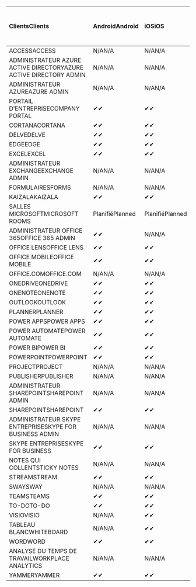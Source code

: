 <!-- This file is generated automatically. Changes made to this file will be overwritten.-->
|<span data-ttu-id="e04b5-101">Clients</span><span class="sxs-lookup"><span data-stu-id="e04b5-101">Clients</span></span>|<span data-ttu-id="e04b5-102">Android</span><span class="sxs-lookup"><span data-stu-id="e04b5-102">Android</span></span>|<span data-ttu-id="e04b5-103">iOS</span><span class="sxs-lookup"><span data-stu-id="e04b5-103">iOS</span></span>|<span data-ttu-id="e04b5-104">Mac</span><span class="sxs-lookup"><span data-stu-id="e04b5-104">Mac</span></span>|<span data-ttu-id="e04b5-105">Windows 10</span><span class="sxs-lookup"><span data-stu-id="e04b5-105">Windows 10</span></span><br><span data-ttu-id="e04b5-106">Desktop</span><span class="sxs-lookup"><span data-stu-id="e04b5-106">Desktop</span></span>|<span data-ttu-id="e04b5-107">Windows 10</span><span class="sxs-lookup"><span data-stu-id="e04b5-107">Windows 10</span></span><br><span data-ttu-id="e04b5-108">Applications modernes</span><span class="sxs-lookup"><span data-stu-id="e04b5-108">Modern Apps</span></span>|
|:-|:-|:-|:-|:-|:-|
|<span data-ttu-id="e04b5-109">ACCESS</span><span class="sxs-lookup"><span data-stu-id="e04b5-109">ACCESS</span></span>|<span data-ttu-id="e04b5-110">N/A</span><span class="sxs-lookup"><span data-stu-id="e04b5-110">N/A</span></span>|<span data-ttu-id="e04b5-111">N/A</span><span class="sxs-lookup"><span data-stu-id="e04b5-111">N/A</span></span>|<span data-ttu-id="e04b5-112">N/A</span><span class="sxs-lookup"><span data-stu-id="e04b5-112">N/A</span></span>|<span data-ttu-id="e04b5-113">✔</span><span class="sxs-lookup"><span data-stu-id="e04b5-113">✔</span></span>|<span data-ttu-id="e04b5-114">N/A</span><span class="sxs-lookup"><span data-stu-id="e04b5-114">N/A</span></span>|
|<span data-ttu-id="e04b5-115">ADMINISTRATEUR AZURE ACTIVE DIRECTORY</span><span class="sxs-lookup"><span data-stu-id="e04b5-115">AZURE ACTIVE DIRECTORY ADMIN</span></span>|<span data-ttu-id="e04b5-116">N/A</span><span class="sxs-lookup"><span data-stu-id="e04b5-116">N/A</span></span>|<span data-ttu-id="e04b5-117">N/A</span><span class="sxs-lookup"><span data-stu-id="e04b5-117">N/A</span></span>|<span data-ttu-id="e04b5-118">N/A</span><span class="sxs-lookup"><span data-stu-id="e04b5-118">N/A</span></span>|<span data-ttu-id="e04b5-119">✔</span><span class="sxs-lookup"><span data-stu-id="e04b5-119">✔</span></span>|<span data-ttu-id="e04b5-120">N/A</span><span class="sxs-lookup"><span data-stu-id="e04b5-120">N/A</span></span>|
|<span data-ttu-id="e04b5-121">ADMINISTRATEUR AZURE</span><span class="sxs-lookup"><span data-stu-id="e04b5-121">AZURE ADMIN</span></span>|<span data-ttu-id="e04b5-122">N/A</span><span class="sxs-lookup"><span data-stu-id="e04b5-122">N/A</span></span>|<span data-ttu-id="e04b5-123">N/A</span><span class="sxs-lookup"><span data-stu-id="e04b5-123">N/A</span></span>|<span data-ttu-id="e04b5-124">N/A</span><span class="sxs-lookup"><span data-stu-id="e04b5-124">N/A</span></span>|<span data-ttu-id="e04b5-125">N/A</span><span class="sxs-lookup"><span data-stu-id="e04b5-125">N/A</span></span>|<span data-ttu-id="e04b5-126">N/A</span><span class="sxs-lookup"><span data-stu-id="e04b5-126">N/A</span></span>|
|<span data-ttu-id="e04b5-127">PORTAIL D’ENTREPRISE</span><span class="sxs-lookup"><span data-stu-id="e04b5-127">COMPANY PORTAL</span></span>|<span data-ttu-id="e04b5-128">✔</span><span class="sxs-lookup"><span data-stu-id="e04b5-128">✔</span></span>|<span data-ttu-id="e04b5-129">✔</span><span class="sxs-lookup"><span data-stu-id="e04b5-129">✔</span></span>|<span data-ttu-id="e04b5-130">✔</span><span class="sxs-lookup"><span data-stu-id="e04b5-130">✔</span></span>|<span data-ttu-id="e04b5-131">N/A</span><span class="sxs-lookup"><span data-stu-id="e04b5-131">N/A</span></span>|<span data-ttu-id="e04b5-132">✔</span><span class="sxs-lookup"><span data-stu-id="e04b5-132">✔</span></span>|
|<span data-ttu-id="e04b5-133">CORTANA</span><span class="sxs-lookup"><span data-stu-id="e04b5-133">CORTANA</span></span>|<span data-ttu-id="e04b5-134">✔</span><span class="sxs-lookup"><span data-stu-id="e04b5-134">✔</span></span>|<span data-ttu-id="e04b5-135">✔</span><span class="sxs-lookup"><span data-stu-id="e04b5-135">✔</span></span>|<span data-ttu-id="e04b5-136">N/A</span><span class="sxs-lookup"><span data-stu-id="e04b5-136">N/A</span></span>|<span data-ttu-id="e04b5-137">N/A</span><span class="sxs-lookup"><span data-stu-id="e04b5-137">N/A</span></span>|<span data-ttu-id="e04b5-138">✔</span><span class="sxs-lookup"><span data-stu-id="e04b5-138">✔</span></span>|
|<span data-ttu-id="e04b5-139">DELVE</span><span class="sxs-lookup"><span data-stu-id="e04b5-139">DELVE</span></span>|<span data-ttu-id="e04b5-140">✔</span><span class="sxs-lookup"><span data-stu-id="e04b5-140">✔</span></span>|<span data-ttu-id="e04b5-141">✔</span><span class="sxs-lookup"><span data-stu-id="e04b5-141">✔</span></span>|<span data-ttu-id="e04b5-142">N/A</span><span class="sxs-lookup"><span data-stu-id="e04b5-142">N/A</span></span>|<span data-ttu-id="e04b5-143">N/A</span><span class="sxs-lookup"><span data-stu-id="e04b5-143">N/A</span></span>|<span data-ttu-id="e04b5-144">N/A</span><span class="sxs-lookup"><span data-stu-id="e04b5-144">N/A</span></span>|
|<span data-ttu-id="e04b5-145">EDGE</span><span class="sxs-lookup"><span data-stu-id="e04b5-145">EDGE</span></span>|<span data-ttu-id="e04b5-146">✔</span><span class="sxs-lookup"><span data-stu-id="e04b5-146">✔</span></span>|<span data-ttu-id="e04b5-147">✔</span><span class="sxs-lookup"><span data-stu-id="e04b5-147">✔</span></span>|<span data-ttu-id="e04b5-148">N/A</span><span class="sxs-lookup"><span data-stu-id="e04b5-148">N/A</span></span>|<span data-ttu-id="e04b5-149">✔</span><span class="sxs-lookup"><span data-stu-id="e04b5-149">✔</span></span>|<span data-ttu-id="e04b5-150">N/A</span><span class="sxs-lookup"><span data-stu-id="e04b5-150">N/A</span></span>|
|<span data-ttu-id="e04b5-151">EXCEL</span><span class="sxs-lookup"><span data-stu-id="e04b5-151">EXCEL</span></span>|<span data-ttu-id="e04b5-152">✔</span><span class="sxs-lookup"><span data-stu-id="e04b5-152">✔</span></span>|<span data-ttu-id="e04b5-153">✔</span><span class="sxs-lookup"><span data-stu-id="e04b5-153">✔</span></span>|<span data-ttu-id="e04b5-154">✔</span><span class="sxs-lookup"><span data-stu-id="e04b5-154">✔</span></span>|<span data-ttu-id="e04b5-155">✔</span><span class="sxs-lookup"><span data-stu-id="e04b5-155">✔</span></span>|<span data-ttu-id="e04b5-156">✔</span><span class="sxs-lookup"><span data-stu-id="e04b5-156">✔</span></span>|
|<span data-ttu-id="e04b5-157">ADMINISTRATEUR EXCHANGE</span><span class="sxs-lookup"><span data-stu-id="e04b5-157">EXCHANGE ADMIN</span></span>|<span data-ttu-id="e04b5-158">N/A</span><span class="sxs-lookup"><span data-stu-id="e04b5-158">N/A</span></span>|<span data-ttu-id="e04b5-159">N/A</span><span class="sxs-lookup"><span data-stu-id="e04b5-159">N/A</span></span>|<span data-ttu-id="e04b5-160">N/A</span><span class="sxs-lookup"><span data-stu-id="e04b5-160">N/A</span></span>|<span data-ttu-id="e04b5-161">✔</span><span class="sxs-lookup"><span data-stu-id="e04b5-161">✔</span></span>|<span data-ttu-id="e04b5-162">N/A</span><span class="sxs-lookup"><span data-stu-id="e04b5-162">N/A</span></span>|
|<span data-ttu-id="e04b5-163">FORMULAIRES</span><span class="sxs-lookup"><span data-stu-id="e04b5-163">FORMS</span></span>|<span data-ttu-id="e04b5-164">N/A</span><span class="sxs-lookup"><span data-stu-id="e04b5-164">N/A</span></span>|<span data-ttu-id="e04b5-165">N/A</span><span class="sxs-lookup"><span data-stu-id="e04b5-165">N/A</span></span>|<span data-ttu-id="e04b5-166">N/A</span><span class="sxs-lookup"><span data-stu-id="e04b5-166">N/A</span></span>|<span data-ttu-id="e04b5-167">N/A</span><span class="sxs-lookup"><span data-stu-id="e04b5-167">N/A</span></span>|<span data-ttu-id="e04b5-168">N/A</span><span class="sxs-lookup"><span data-stu-id="e04b5-168">N/A</span></span>|
|<span data-ttu-id="e04b5-169">KAIZALA</span><span class="sxs-lookup"><span data-stu-id="e04b5-169">KAIZALA</span></span>|<span data-ttu-id="e04b5-170">✔</span><span class="sxs-lookup"><span data-stu-id="e04b5-170">✔</span></span>|<span data-ttu-id="e04b5-171">✔</span><span class="sxs-lookup"><span data-stu-id="e04b5-171">✔</span></span>|<span data-ttu-id="e04b5-172">N/A</span><span class="sxs-lookup"><span data-stu-id="e04b5-172">N/A</span></span>|<span data-ttu-id="e04b5-173">N/A</span><span class="sxs-lookup"><span data-stu-id="e04b5-173">N/A</span></span>|<span data-ttu-id="e04b5-174">N/A</span><span class="sxs-lookup"><span data-stu-id="e04b5-174">N/A</span></span>|
|<span data-ttu-id="e04b5-175">SALLES MICROSOFT</span><span class="sxs-lookup"><span data-stu-id="e04b5-175">MICROSOFT ROOMS</span></span>|<span data-ttu-id="e04b5-176">Planifié</span><span class="sxs-lookup"><span data-stu-id="e04b5-176">Planned</span></span>|<span data-ttu-id="e04b5-177">Planifié</span><span class="sxs-lookup"><span data-stu-id="e04b5-177">Planned</span></span>|<span data-ttu-id="e04b5-178">N/A</span><span class="sxs-lookup"><span data-stu-id="e04b5-178">N/A</span></span>|<span data-ttu-id="e04b5-179">N/A</span><span class="sxs-lookup"><span data-stu-id="e04b5-179">N/A</span></span>|<span data-ttu-id="e04b5-180">N/A</span><span class="sxs-lookup"><span data-stu-id="e04b5-180">N/A</span></span>|
|<span data-ttu-id="e04b5-181">ADMINISTRATEUR OFFICE 365</span><span class="sxs-lookup"><span data-stu-id="e04b5-181">OFFICE 365 ADMIN</span></span>|<span data-ttu-id="e04b5-182">✔</span><span class="sxs-lookup"><span data-stu-id="e04b5-182">✔</span></span>|<span data-ttu-id="e04b5-183">N/A</span><span class="sxs-lookup"><span data-stu-id="e04b5-183">N/A</span></span>|<span data-ttu-id="e04b5-184">N/A</span><span class="sxs-lookup"><span data-stu-id="e04b5-184">N/A</span></span>|<span data-ttu-id="e04b5-185">N/A</span><span class="sxs-lookup"><span data-stu-id="e04b5-185">N/A</span></span>|<span data-ttu-id="e04b5-186">N/A</span><span class="sxs-lookup"><span data-stu-id="e04b5-186">N/A</span></span>|
|<span data-ttu-id="e04b5-187">OFFICE LENS</span><span class="sxs-lookup"><span data-stu-id="e04b5-187">OFFICE LENS</span></span>|<span data-ttu-id="e04b5-188">✔</span><span class="sxs-lookup"><span data-stu-id="e04b5-188">✔</span></span>|<span data-ttu-id="e04b5-189">✔</span><span class="sxs-lookup"><span data-stu-id="e04b5-189">✔</span></span>|<span data-ttu-id="e04b5-190">N/A</span><span class="sxs-lookup"><span data-stu-id="e04b5-190">N/A</span></span>|<span data-ttu-id="e04b5-191">N/A</span><span class="sxs-lookup"><span data-stu-id="e04b5-191">N/A</span></span>|<span data-ttu-id="e04b5-192">✔</span><span class="sxs-lookup"><span data-stu-id="e04b5-192">✔</span></span>|
|<span data-ttu-id="e04b5-193">OFFICE MOBILE</span><span class="sxs-lookup"><span data-stu-id="e04b5-193">OFFICE MOBILE</span></span>|<span data-ttu-id="e04b5-194">✔</span><span class="sxs-lookup"><span data-stu-id="e04b5-194">✔</span></span>|<span data-ttu-id="e04b5-195">✔</span><span class="sxs-lookup"><span data-stu-id="e04b5-195">✔</span></span>|<span data-ttu-id="e04b5-196">N/A</span><span class="sxs-lookup"><span data-stu-id="e04b5-196">N/A</span></span>|<span data-ttu-id="e04b5-197">N/A</span><span class="sxs-lookup"><span data-stu-id="e04b5-197">N/A</span></span>|<span data-ttu-id="e04b5-198">N/A</span><span class="sxs-lookup"><span data-stu-id="e04b5-198">N/A</span></span>|
|<span data-ttu-id="e04b5-199">OFFICE.COM</span><span class="sxs-lookup"><span data-stu-id="e04b5-199">OFFICE.COM</span></span>|<span data-ttu-id="e04b5-200">N/A</span><span class="sxs-lookup"><span data-stu-id="e04b5-200">N/A</span></span>|<span data-ttu-id="e04b5-201">N/A</span><span class="sxs-lookup"><span data-stu-id="e04b5-201">N/A</span></span>|<span data-ttu-id="e04b5-202">N/A</span><span class="sxs-lookup"><span data-stu-id="e04b5-202">N/A</span></span>|<span data-ttu-id="e04b5-203">N/A</span><span class="sxs-lookup"><span data-stu-id="e04b5-203">N/A</span></span>|<span data-ttu-id="e04b5-204">✔</span><span class="sxs-lookup"><span data-stu-id="e04b5-204">✔</span></span>|
|<span data-ttu-id="e04b5-205">ONEDRIVE</span><span class="sxs-lookup"><span data-stu-id="e04b5-205">ONEDRIVE</span></span>|<span data-ttu-id="e04b5-206">✔</span><span class="sxs-lookup"><span data-stu-id="e04b5-206">✔</span></span>|<span data-ttu-id="e04b5-207">✔</span><span class="sxs-lookup"><span data-stu-id="e04b5-207">✔</span></span>|<span data-ttu-id="e04b5-208">✔</span><span class="sxs-lookup"><span data-stu-id="e04b5-208">✔</span></span>|<span data-ttu-id="e04b5-209">✔</span><span class="sxs-lookup"><span data-stu-id="e04b5-209">✔</span></span>|<span data-ttu-id="e04b5-210">✔</span><span class="sxs-lookup"><span data-stu-id="e04b5-210">✔</span></span>|
|<span data-ttu-id="e04b5-211">ONENOTE</span><span class="sxs-lookup"><span data-stu-id="e04b5-211">ONENOTE</span></span>|<span data-ttu-id="e04b5-212">✔</span><span class="sxs-lookup"><span data-stu-id="e04b5-212">✔</span></span>|<span data-ttu-id="e04b5-213">✔</span><span class="sxs-lookup"><span data-stu-id="e04b5-213">✔</span></span>|<span data-ttu-id="e04b5-214">✔</span><span class="sxs-lookup"><span data-stu-id="e04b5-214">✔</span></span>|<span data-ttu-id="e04b5-215">✔</span><span class="sxs-lookup"><span data-stu-id="e04b5-215">✔</span></span>|<span data-ttu-id="e04b5-216">✔</span><span class="sxs-lookup"><span data-stu-id="e04b5-216">✔</span></span>|
|<span data-ttu-id="e04b5-217">OUTLOOK</span><span class="sxs-lookup"><span data-stu-id="e04b5-217">OUTLOOK</span></span>|<span data-ttu-id="e04b5-218">✔</span><span class="sxs-lookup"><span data-stu-id="e04b5-218">✔</span></span>|<span data-ttu-id="e04b5-219">✔</span><span class="sxs-lookup"><span data-stu-id="e04b5-219">✔</span></span>|<span data-ttu-id="e04b5-220">✔</span><span class="sxs-lookup"><span data-stu-id="e04b5-220">✔</span></span>|<span data-ttu-id="e04b5-221">✔</span><span class="sxs-lookup"><span data-stu-id="e04b5-221">✔</span></span>|<span data-ttu-id="e04b5-222">✔</span><span class="sxs-lookup"><span data-stu-id="e04b5-222">✔</span></span>|
|<span data-ttu-id="e04b5-223">PLANNER</span><span class="sxs-lookup"><span data-stu-id="e04b5-223">PLANNER</span></span>|<span data-ttu-id="e04b5-224">✔</span><span class="sxs-lookup"><span data-stu-id="e04b5-224">✔</span></span>|<span data-ttu-id="e04b5-225">✔</span><span class="sxs-lookup"><span data-stu-id="e04b5-225">✔</span></span>|<span data-ttu-id="e04b5-226">N/A</span><span class="sxs-lookup"><span data-stu-id="e04b5-226">N/A</span></span>|<span data-ttu-id="e04b5-227">N/A</span><span class="sxs-lookup"><span data-stu-id="e04b5-227">N/A</span></span>|<span data-ttu-id="e04b5-228">N/A</span><span class="sxs-lookup"><span data-stu-id="e04b5-228">N/A</span></span>|
|<span data-ttu-id="e04b5-229">POWER APPS</span><span class="sxs-lookup"><span data-stu-id="e04b5-229">POWER APPS</span></span>|<span data-ttu-id="e04b5-230">✔</span><span class="sxs-lookup"><span data-stu-id="e04b5-230">✔</span></span>|<span data-ttu-id="e04b5-231">✔</span><span class="sxs-lookup"><span data-stu-id="e04b5-231">✔</span></span>|<span data-ttu-id="e04b5-232">N/A</span><span class="sxs-lookup"><span data-stu-id="e04b5-232">N/A</span></span>|<span data-ttu-id="e04b5-233">N/A</span><span class="sxs-lookup"><span data-stu-id="e04b5-233">N/A</span></span>|<span data-ttu-id="e04b5-234">✔</span><span class="sxs-lookup"><span data-stu-id="e04b5-234">✔</span></span>|
|<span data-ttu-id="e04b5-235">POWER AUTOMATE</span><span class="sxs-lookup"><span data-stu-id="e04b5-235">POWER AUTOMATE</span></span>|<span data-ttu-id="e04b5-236">✔</span><span class="sxs-lookup"><span data-stu-id="e04b5-236">✔</span></span>|<span data-ttu-id="e04b5-237">✔</span><span class="sxs-lookup"><span data-stu-id="e04b5-237">✔</span></span>|<span data-ttu-id="e04b5-238">N/A</span><span class="sxs-lookup"><span data-stu-id="e04b5-238">N/A</span></span>|<span data-ttu-id="e04b5-239">N/A</span><span class="sxs-lookup"><span data-stu-id="e04b5-239">N/A</span></span>|<span data-ttu-id="e04b5-240">N/A</span><span class="sxs-lookup"><span data-stu-id="e04b5-240">N/A</span></span>|
|<span data-ttu-id="e04b5-241">POWER BI</span><span class="sxs-lookup"><span data-stu-id="e04b5-241">POWER BI</span></span>|<span data-ttu-id="e04b5-242">✔</span><span class="sxs-lookup"><span data-stu-id="e04b5-242">✔</span></span>|<span data-ttu-id="e04b5-243">✔</span><span class="sxs-lookup"><span data-stu-id="e04b5-243">✔</span></span>|<span data-ttu-id="e04b5-244">N/A</span><span class="sxs-lookup"><span data-stu-id="e04b5-244">N/A</span></span>|<span data-ttu-id="e04b5-245">✔</span><span class="sxs-lookup"><span data-stu-id="e04b5-245">✔</span></span>|<span data-ttu-id="e04b5-246">✔</span><span class="sxs-lookup"><span data-stu-id="e04b5-246">✔</span></span>|
|<span data-ttu-id="e04b5-247">POWERPOINT</span><span class="sxs-lookup"><span data-stu-id="e04b5-247">POWERPOINT</span></span>|<span data-ttu-id="e04b5-248">✔</span><span class="sxs-lookup"><span data-stu-id="e04b5-248">✔</span></span>|<span data-ttu-id="e04b5-249">✔</span><span class="sxs-lookup"><span data-stu-id="e04b5-249">✔</span></span>|<span data-ttu-id="e04b5-250">✔</span><span class="sxs-lookup"><span data-stu-id="e04b5-250">✔</span></span>|<span data-ttu-id="e04b5-251">✔</span><span class="sxs-lookup"><span data-stu-id="e04b5-251">✔</span></span>|<span data-ttu-id="e04b5-252">✔</span><span class="sxs-lookup"><span data-stu-id="e04b5-252">✔</span></span>|
|<span data-ttu-id="e04b5-253">PROJECT</span><span class="sxs-lookup"><span data-stu-id="e04b5-253">PROJECT</span></span>|<span data-ttu-id="e04b5-254">N/A</span><span class="sxs-lookup"><span data-stu-id="e04b5-254">N/A</span></span>|<span data-ttu-id="e04b5-255">N/A</span><span class="sxs-lookup"><span data-stu-id="e04b5-255">N/A</span></span>|<span data-ttu-id="e04b5-256">N/A</span><span class="sxs-lookup"><span data-stu-id="e04b5-256">N/A</span></span>|<span data-ttu-id="e04b5-257">✔</span><span class="sxs-lookup"><span data-stu-id="e04b5-257">✔</span></span>|<span data-ttu-id="e04b5-258">N/A</span><span class="sxs-lookup"><span data-stu-id="e04b5-258">N/A</span></span>|
|<span data-ttu-id="e04b5-259">PUBLISHER</span><span class="sxs-lookup"><span data-stu-id="e04b5-259">PUBLISHER</span></span>|<span data-ttu-id="e04b5-260">N/A</span><span class="sxs-lookup"><span data-stu-id="e04b5-260">N/A</span></span>|<span data-ttu-id="e04b5-261">N/A</span><span class="sxs-lookup"><span data-stu-id="e04b5-261">N/A</span></span>|<span data-ttu-id="e04b5-262">N/A</span><span class="sxs-lookup"><span data-stu-id="e04b5-262">N/A</span></span>|<span data-ttu-id="e04b5-263">✔</span><span class="sxs-lookup"><span data-stu-id="e04b5-263">✔</span></span>|<span data-ttu-id="e04b5-264">N/A</span><span class="sxs-lookup"><span data-stu-id="e04b5-264">N/A</span></span>|
|<span data-ttu-id="e04b5-265">ADMINISTRATEUR SHAREPOINT</span><span class="sxs-lookup"><span data-stu-id="e04b5-265">SHAREPOINT ADMIN</span></span>|<span data-ttu-id="e04b5-266">N/A</span><span class="sxs-lookup"><span data-stu-id="e04b5-266">N/A</span></span>|<span data-ttu-id="e04b5-267">N/A</span><span class="sxs-lookup"><span data-stu-id="e04b5-267">N/A</span></span>|<span data-ttu-id="e04b5-268">N/A</span><span class="sxs-lookup"><span data-stu-id="e04b5-268">N/A</span></span>|<span data-ttu-id="e04b5-269">✔</span><span class="sxs-lookup"><span data-stu-id="e04b5-269">✔</span></span>|<span data-ttu-id="e04b5-270">N/A</span><span class="sxs-lookup"><span data-stu-id="e04b5-270">N/A</span></span>|
|<span data-ttu-id="e04b5-271">SHAREPOINT</span><span class="sxs-lookup"><span data-stu-id="e04b5-271">SHAREPOINT</span></span>|<span data-ttu-id="e04b5-272">✔</span><span class="sxs-lookup"><span data-stu-id="e04b5-272">✔</span></span>|<span data-ttu-id="e04b5-273">✔</span><span class="sxs-lookup"><span data-stu-id="e04b5-273">✔</span></span>|<span data-ttu-id="e04b5-274">N/A</span><span class="sxs-lookup"><span data-stu-id="e04b5-274">N/A</span></span>|<span data-ttu-id="e04b5-275">N/A</span><span class="sxs-lookup"><span data-stu-id="e04b5-275">N/A</span></span>|<span data-ttu-id="e04b5-276">N/A</span><span class="sxs-lookup"><span data-stu-id="e04b5-276">N/A</span></span>|
|<span data-ttu-id="e04b5-277">ADMINISTRATEUR SKYPE ENTREPRISE</span><span class="sxs-lookup"><span data-stu-id="e04b5-277">SKYPE FOR BUSINESS ADMIN</span></span>|<span data-ttu-id="e04b5-278">N/A</span><span class="sxs-lookup"><span data-stu-id="e04b5-278">N/A</span></span>|<span data-ttu-id="e04b5-279">N/A</span><span class="sxs-lookup"><span data-stu-id="e04b5-279">N/A</span></span>|<span data-ttu-id="e04b5-280">N/A</span><span class="sxs-lookup"><span data-stu-id="e04b5-280">N/A</span></span>|<span data-ttu-id="e04b5-281">✔</span><span class="sxs-lookup"><span data-stu-id="e04b5-281">✔</span></span>|<span data-ttu-id="e04b5-282">N/A</span><span class="sxs-lookup"><span data-stu-id="e04b5-282">N/A</span></span>|
|<span data-ttu-id="e04b5-283">SKYPE ENTREPRISE</span><span class="sxs-lookup"><span data-stu-id="e04b5-283">SKYPE FOR BUSINESS</span></span>|<span data-ttu-id="e04b5-284">✔</span><span class="sxs-lookup"><span data-stu-id="e04b5-284">✔</span></span>|<span data-ttu-id="e04b5-285">✔</span><span class="sxs-lookup"><span data-stu-id="e04b5-285">✔</span></span>|<span data-ttu-id="e04b5-286">✔</span><span class="sxs-lookup"><span data-stu-id="e04b5-286">✔</span></span>|<span data-ttu-id="e04b5-287">✔</span><span class="sxs-lookup"><span data-stu-id="e04b5-287">✔</span></span>|<span data-ttu-id="e04b5-288">N/A</span><span class="sxs-lookup"><span data-stu-id="e04b5-288">N/A</span></span>|
|<span data-ttu-id="e04b5-289">NOTES QUI COLLENT</span><span class="sxs-lookup"><span data-stu-id="e04b5-289">STICKY NOTES</span></span>|<span data-ttu-id="e04b5-290">N/A</span><span class="sxs-lookup"><span data-stu-id="e04b5-290">N/A</span></span>|<span data-ttu-id="e04b5-291">N/A</span><span class="sxs-lookup"><span data-stu-id="e04b5-291">N/A</span></span>|<span data-ttu-id="e04b5-292">N/A</span><span class="sxs-lookup"><span data-stu-id="e04b5-292">N/A</span></span>|<span data-ttu-id="e04b5-293">N/A</span><span class="sxs-lookup"><span data-stu-id="e04b5-293">N/A</span></span>|<span data-ttu-id="e04b5-294">✔</span><span class="sxs-lookup"><span data-stu-id="e04b5-294">✔</span></span>|
|<span data-ttu-id="e04b5-295">STREAM</span><span class="sxs-lookup"><span data-stu-id="e04b5-295">STREAM</span></span>|<span data-ttu-id="e04b5-296">✔</span><span class="sxs-lookup"><span data-stu-id="e04b5-296">✔</span></span>|<span data-ttu-id="e04b5-297">✔</span><span class="sxs-lookup"><span data-stu-id="e04b5-297">✔</span></span>|<span data-ttu-id="e04b5-298">N/A</span><span class="sxs-lookup"><span data-stu-id="e04b5-298">N/A</span></span>|<span data-ttu-id="e04b5-299">N/A</span><span class="sxs-lookup"><span data-stu-id="e04b5-299">N/A</span></span>|<span data-ttu-id="e04b5-300">N/A</span><span class="sxs-lookup"><span data-stu-id="e04b5-300">N/A</span></span>|
|<span data-ttu-id="e04b5-301">SWAY</span><span class="sxs-lookup"><span data-stu-id="e04b5-301">SWAY</span></span>|<span data-ttu-id="e04b5-302">N/A</span><span class="sxs-lookup"><span data-stu-id="e04b5-302">N/A</span></span>|<span data-ttu-id="e04b5-303">N/A</span><span class="sxs-lookup"><span data-stu-id="e04b5-303">N/A</span></span>|<span data-ttu-id="e04b5-304">N/A</span><span class="sxs-lookup"><span data-stu-id="e04b5-304">N/A</span></span>|<span data-ttu-id="e04b5-305">N/A</span><span class="sxs-lookup"><span data-stu-id="e04b5-305">N/A</span></span>|<span data-ttu-id="e04b5-306">✔</span><span class="sxs-lookup"><span data-stu-id="e04b5-306">✔</span></span>|
|<span data-ttu-id="e04b5-307">TEAMS</span><span class="sxs-lookup"><span data-stu-id="e04b5-307">TEAMS</span></span>|<span data-ttu-id="e04b5-308">✔</span><span class="sxs-lookup"><span data-stu-id="e04b5-308">✔</span></span>|<span data-ttu-id="e04b5-309">✔</span><span class="sxs-lookup"><span data-stu-id="e04b5-309">✔</span></span>|<span data-ttu-id="e04b5-310">✔</span><span class="sxs-lookup"><span data-stu-id="e04b5-310">✔</span></span>|<span data-ttu-id="e04b5-311">✔</span><span class="sxs-lookup"><span data-stu-id="e04b5-311">✔</span></span>|<span data-ttu-id="e04b5-312">N/A</span><span class="sxs-lookup"><span data-stu-id="e04b5-312">N/A</span></span>|
|<span data-ttu-id="e04b5-313">TO-DO</span><span class="sxs-lookup"><span data-stu-id="e04b5-313">TO-DO</span></span>|<span data-ttu-id="e04b5-314">✔</span><span class="sxs-lookup"><span data-stu-id="e04b5-314">✔</span></span>|<span data-ttu-id="e04b5-315">✔</span><span class="sxs-lookup"><span data-stu-id="e04b5-315">✔</span></span>|<span data-ttu-id="e04b5-316">✔</span><span class="sxs-lookup"><span data-stu-id="e04b5-316">✔</span></span>|<span data-ttu-id="e04b5-317">N/A</span><span class="sxs-lookup"><span data-stu-id="e04b5-317">N/A</span></span>|<span data-ttu-id="e04b5-318">✔</span><span class="sxs-lookup"><span data-stu-id="e04b5-318">✔</span></span>|
|<span data-ttu-id="e04b5-319">VISIO</span><span class="sxs-lookup"><span data-stu-id="e04b5-319">VISIO</span></span>|<span data-ttu-id="e04b5-320">N/A</span><span class="sxs-lookup"><span data-stu-id="e04b5-320">N/A</span></span>|<span data-ttu-id="e04b5-321">✔</span><span class="sxs-lookup"><span data-stu-id="e04b5-321">✔</span></span>|<span data-ttu-id="e04b5-322">N/A</span><span class="sxs-lookup"><span data-stu-id="e04b5-322">N/A</span></span>|<span data-ttu-id="e04b5-323">✔</span><span class="sxs-lookup"><span data-stu-id="e04b5-323">✔</span></span>|<span data-ttu-id="e04b5-324">N/A</span><span class="sxs-lookup"><span data-stu-id="e04b5-324">N/A</span></span>|
|<span data-ttu-id="e04b5-325">TABLEAU BLANC</span><span class="sxs-lookup"><span data-stu-id="e04b5-325">WHITEBOARD</span></span>|<span data-ttu-id="e04b5-326">N/A</span><span class="sxs-lookup"><span data-stu-id="e04b5-326">N/A</span></span>|<span data-ttu-id="e04b5-327">✔</span><span class="sxs-lookup"><span data-stu-id="e04b5-327">✔</span></span>|<span data-ttu-id="e04b5-328">N/A</span><span class="sxs-lookup"><span data-stu-id="e04b5-328">N/A</span></span>|<span data-ttu-id="e04b5-329">N/A</span><span class="sxs-lookup"><span data-stu-id="e04b5-329">N/A</span></span>|<span data-ttu-id="e04b5-330">✔</span><span class="sxs-lookup"><span data-stu-id="e04b5-330">✔</span></span>|
|<span data-ttu-id="e04b5-331">WORD</span><span class="sxs-lookup"><span data-stu-id="e04b5-331">WORD</span></span>|<span data-ttu-id="e04b5-332">✔</span><span class="sxs-lookup"><span data-stu-id="e04b5-332">✔</span></span>|<span data-ttu-id="e04b5-333">✔</span><span class="sxs-lookup"><span data-stu-id="e04b5-333">✔</span></span>|<span data-ttu-id="e04b5-334">✔</span><span class="sxs-lookup"><span data-stu-id="e04b5-334">✔</span></span>|<span data-ttu-id="e04b5-335">✔</span><span class="sxs-lookup"><span data-stu-id="e04b5-335">✔</span></span>|<span data-ttu-id="e04b5-336">✔</span><span class="sxs-lookup"><span data-stu-id="e04b5-336">✔</span></span>|
|<span data-ttu-id="e04b5-337">ANALYSE DU TEMPS DE TRAVAIL</span><span class="sxs-lookup"><span data-stu-id="e04b5-337">WORKPLACE ANALYTICS</span></span>|<span data-ttu-id="e04b5-338">N/A</span><span class="sxs-lookup"><span data-stu-id="e04b5-338">N/A</span></span>|<span data-ttu-id="e04b5-339">N/A</span><span class="sxs-lookup"><span data-stu-id="e04b5-339">N/A</span></span>|<span data-ttu-id="e04b5-340">N/A</span><span class="sxs-lookup"><span data-stu-id="e04b5-340">N/A</span></span>|<span data-ttu-id="e04b5-341">N/A</span><span class="sxs-lookup"><span data-stu-id="e04b5-341">N/A</span></span>|<span data-ttu-id="e04b5-342">N/A</span><span class="sxs-lookup"><span data-stu-id="e04b5-342">N/A</span></span>|
|<span data-ttu-id="e04b5-343">YAMMER</span><span class="sxs-lookup"><span data-stu-id="e04b5-343">YAMMER</span></span>|<span data-ttu-id="e04b5-344">✔</span><span class="sxs-lookup"><span data-stu-id="e04b5-344">✔</span></span>|<span data-ttu-id="e04b5-345">✔</span><span class="sxs-lookup"><span data-stu-id="e04b5-345">✔</span></span>|<span data-ttu-id="e04b5-346">✔</span><span class="sxs-lookup"><span data-stu-id="e04b5-346">✔</span></span>|<span data-ttu-id="e04b5-347">✔</span><span class="sxs-lookup"><span data-stu-id="e04b5-347">✔</span></span>|<span data-ttu-id="e04b5-348">S/O</span><span class="sxs-lookup"><span data-stu-id="e04b5-348">N/A</span></span>|
